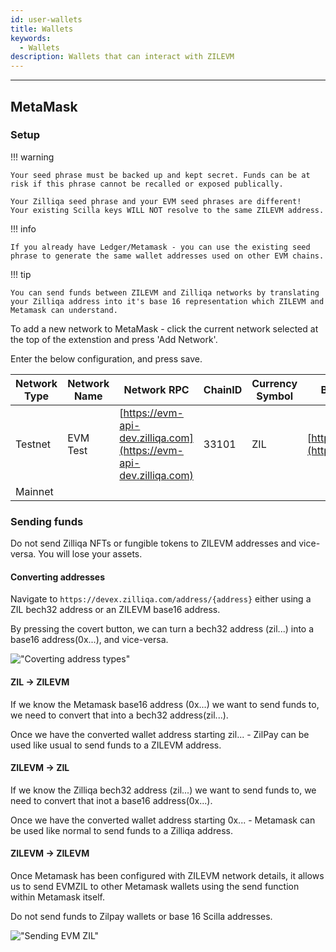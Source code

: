 ```yaml
---
id: user-wallets
title: Wallets
keywords:
  - Wallets
description: Wallets that can interact with ZILEVM
---
```


---

## MetaMask

### Setup

!!! warning

    Your seed phrase must be backed up and kept secret. Funds can be at
    risk if this phrase cannot be recalled or exposed publically.

    Your Zilliqa seed phrase and your EVM seed phrases are different!
    Your existing Scilla keys WILL NOT resolve to the same ZILEVM address.

!!! info

    If you already have Ledger/Metamask - you can use the existing seed
    phrase to generate the same wallet addresses used on other EVM chains.

!!! tip

    You can send funds between ZILEVM and Zilliqa networks by translating
    your Zilliqa address into it's base 16 representation which ZILEVM and
    Metamask can understand.

To add a new network to MetaMask - click the current network selected at the top
of the extenstion and press 'Add Network'.

Enter the below configuration, and press save.

| Network Type | Network Name | Network RPC                                                        | ChainID | Currency Symbol | Block Explorer URL                                   |
| ------------ | ------------ | ------------------------------------------------------------------ | ------- | --------------- | ---------------------------------------------------- |
| Testnet      | EVM Test     | [https://evm-api-dev.zilliqa.com](https://evm-api-dev.zilliqa.com) | 33101   | ZIL             | [https://evmx.zilliqa.com](https://evmx.zilliqa.com) |
| Mainnet      |              |                                                                    |         |                 |                                                      |

### Sending funds

Do not send Zilliqa NFTs or fungible tokens to ZILEVM addresses and vice-versa. You will lose your assets.

#### Converting addresses

Navigate to `https://devex.zilliqa.com/address/{address}` either using a ZIL bech32 address or an ZILEVM base16 address.

By pressing the covert button, we can turn a bech32 address (zil...) into a base16 address(0x...), and vice-versa.

!["Coverting address types"](/assets/img/evm/convert_address.png)

#### ZIL -> ZILEVM

If we know the Metamask base16 address (0x...) we want to send funds to, we need to convert that into a bech32 address(zil...).

Once we have the converted wallet address starting zil... - ZilPay can be used like usual to send funds to a ZILEVM address.

#### ZILEVM -> ZIL

If we know the Zilliqa bech32 address (zil...) we want to send funds to, we need to convert that inot a base16 address(0x...).

Once we have the converted wallet address starting 0x... - Metamask can be used like normal to send funds to a Zilliqa address.

#### ZILEVM -> ZILEVM

Once Metamask has been configured with ZILEVM network details, it allows us
to send EVMZIL to other Metamask wallets using the send function within Metamask itself.

Do not send funds to Zilpay wallets or base 16 Scilla addresses.

!["Sending EVM ZIL"](/assets/img/evm/send_evm_zil.png)
